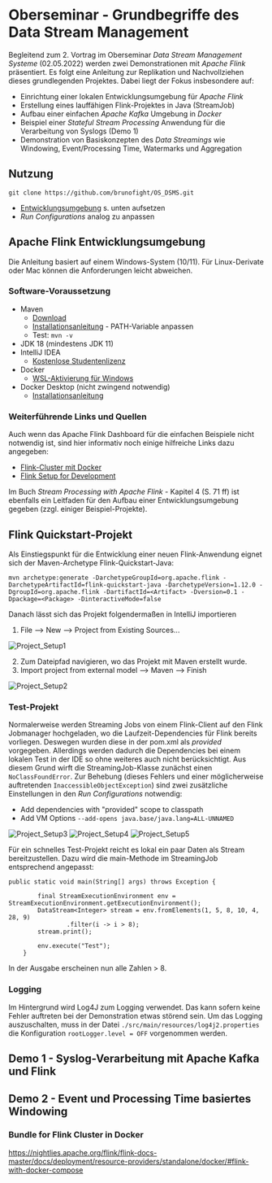 # Oberseminar - Grundbegriffe des Data Stream Management

Begleitend zum 2. Vortrag im Oberseminar *Data Stream Management Systeme* (02.05.2022) werden zwei Demonstrationen mit *Apache Flink* präsentiert. Es folgt eine Anleitung zur Replikation und Nachvollziehen dieses grundlegenden Projektes. Dabei liegt der Fokus insbesondere auf:

- Einrichtung einer lokalen Entwicklungsumgebung für *Apache Flink*
- Erstellung eines lauffähigen Flink-Projektes in Java (StreamJob)
- Aufbau einer einfachen *Apache Kafka* Umgebung in *Docker* 
- Beispiel einer *Stateful Stream Processing* Anwendung für die Verarbeitung von Syslogs (Demo 1)
- Demonstration von Basiskonzepten des *Data Streamings* wie Windowing, Event/Processing Time, Watermarks und Aggregation

## Nutzung

```
git clone https://github.com/brunofight/OS_DSMS.git
```

- [Entwicklungsumgebung](#apache-flink-entwicklungsumgebung) s. unten aufsetzen
- *Run Configurations* analog zu [](#test-projekt) anpassen


## Apache Flink Entwicklungsumgebung

Die Anleitung basiert auf einem Windows-System (10/11). Für Linux-Derivate oder Mac können die Anforderungen leicht abweichen.

### Software-Voraussetzung

- Maven
  - [Download](https://maven.apache.org/download.cgi)
  - [Installationsanleitung](https://maven.apache.org/install.html) - PATH-Variable anpassen
  - Test: ``mvn -v``
- JDK 18 (mindestens JDK 11) 
- IntelliJ IDEA
  - [Kostenlose Studentenlizenz](https://www.jetbrains.com/de-de/community/education/#students)
- Docker
  - [WSL-Aktivierung für Windows](https://docs.microsoft.com/de-de/windows/wsl/install)
- Docker Desktop (nicht zwingend notwendig)
  - [Installationsanleitung](https://docs.docker.com/desktop/windows/install/)

### Weiterführende Links und Quellen

Auch wenn das Apache Flink Dashboard für die einfachen Beispiele nicht notwendig ist, sind hier informativ noch einige hilfreiche Links dazu angegeben:

- [Flink-Cluster mit Docker](https://nightlies.apache.org/flink/flink-docs-master/docs/deployment/resource-providers/standalone/docker/)
- [Flink Setup for Development](https://www.galiglobal.com/blog/2021/20210130-Flink-setup.html)

Im Buch *Stream Processing with Apache Flink* - Kapitel 4 (S. 71 ff) ist ebenfalls ein Leitfaden für den Aufbau einer Entwicklungsumgebung gegeben (zzgl. einiger Beispiel-Projekte).

## Flink Quickstart-Projekt

Als Einstiegspunkt für die Entwicklung einer neuen Flink-Anwendung eignet sich der Maven-Archetype Flink-Quickstart-Java:

```
mvn archetype:generate -DarchetypeGroupId=org.apache.flink -DarchetypeArtifactId=flink-quickstart-java -DarchetypeVersion=1.12.0 -DgroupId=org.apache.flink -DartifactId=<Artifact> -Dversion=0.1 -Dpackage=<Package> -DinteractiveMode=false
```

Danach lässt sich das Projekt folgendermaßen in IntelliJ importieren

1. File --> New --> Project from Existing Sources...

![Project_Setup1](https://user-images.githubusercontent.com/55789698/163538858-c0d3ad6b-ee16-4a4d-b60f-2f7430e86b70.PNG)

2. Zum Dateipfad navigieren, wo das Projekt mit Maven erstellt wurde.
3. Import project from external model --> Maven --> Finish

![Project_Setup2](https://user-images.githubusercontent.com/55789698/163538887-0dd853d4-193b-4eb9-bdc2-35b2ed2536ea.PNG)

### Test-Projekt

Normalerweise werden Streaming Jobs von einem Flink-Client auf den Flink Jobmanager hochgeladen, wo die Laufzeit-Dependencies für Flink bereits vorliegen. Deswegen wurden diese in der pom.xml als *provided* vorgegeben. Allerdings werden dadurch die Dependencies bei einem lokalen Test in der IDE so ohne weiteres auch nicht berücksichtigt. Aus diesem Grund wirft die StreamingJob-Klasse zunächst einen ``NoClassFoundError``. Zur Behebung (dieses Fehlers und einer möglicherweise auftretenden ``InaccessibleObjectException``) sind zwei zusätzliche Einstellungen in den *Run Configurations* notwendig:

- Add dependencies with "provided" scope to classpath
- Add VM Options ``--add-opens java.base/java.lang=ALL-UNNAMED``

![Project_Setup3](https://user-images.githubusercontent.com/55789698/163538902-645f34d7-9289-49ea-bfbe-3bfa360f092a.PNG)
![Project_Setup4](https://user-images.githubusercontent.com/55789698/163538905-3237ff7e-e0f5-4520-b852-58162d378023.PNG)
![Project_Setup5](https://user-images.githubusercontent.com/55789698/163538909-03b7adcf-4ea6-4842-b547-1cab05f9f505.PNG)

Für ein schnelles Test-Projekt reicht es lokal ein paar Daten als Stream bereitzustellen. Dazu wird die main-Methode im StreamingJob entsprechend angepasst:

```
public static void main(String[] args) throws Exception {
		
		final StreamExecutionEnvironment env = StreamExecutionEnvironment.getExecutionEnvironment();
		DataStream<Integer> stream = env.fromElements(1, 5, 8, 10, 4, 28, 9)
				.filter(i -> i > 8);
		stream.print();

		env.execute("Test");
	}
```

In der Ausgabe erscheinen nun alle Zahlen > 8.

### Logging

Im Hintergrund wird Log4J zum Logging verwendet. Das kann sofern keine Fehler auftreten bei der Demonstration etwas störend sein. Um das Logging auszuschalten, muss in der Datei ``./src/main/resources/log4j2.properties`` die Konfiguration ``rootLogger.level = OFF`` vorgenommen werden.

## Demo 1 - Syslog-Verarbeitung mit Apache Kafka und Flink


## Demo 2 - Event und Processing Time basiertes Windowing


### Bundle for Flink Cluster in Docker

https://nightlies.apache.org/flink/flink-docs-master/docs/deployment/resource-providers/standalone/docker/#flink-with-docker-compose






